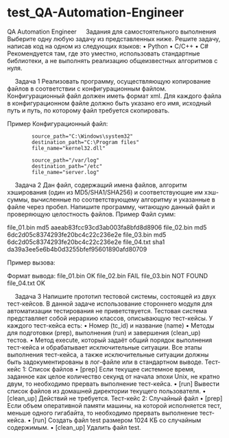 # test_QA-Automation-Engineer
QA Automation Engineer
 
Задания для самостоятельного выполнения
Выберите одну любую задачу из представленных ниже. Решите задачу, написав код на одном из следующих языков:
•	Python
•	C/C++
•	C#
Рекомендуется там, где это уместно, использовать стандартные библиотеки, а не выполнять реализацию общеизвестных алгоритмов с нуля.

 
Задача 1
Реализовать программу, осуществляющую копирование файлов в соответствии с конфигурационным файлом. Конфигурационный файл должен иметь формат xml. Для каждого файла в конфигурационном файле должно быть указано его имя, исходный путь и путь, по которому файл требуется скопировать.

Пример
Конфигурационный файл:

            source_path="C:\Windows\system32"
            destination_path="C:\Program files"
            file_name="kernel32.dll"
    
            source_path="/var/log"
            destination_path="/etc"
            file_name="server.log"

 
Задача 2
Дан файл, содержащий имена файлов, алгоритм хэширования (один из MD5/SHA1/SHA256) и соответствующие им хэш-суммы, вычисленные по соответствующему алгоритму и указанные в файле через пробел. Напишите программу, читающую данный файл и проверяющую целостность файлов.
Пример
Файл сумм:

file_01.bin md5 aaeab83fcc93cd3ab003fa8bfd8d8906
file_02.bin md5 6dc2d05c8374293fe20bc4c22c236e2e
file_03.bin md5 6dc2d05c8374293fe20bc4c22c236e2e
file_04.txt sha1 da39a3ee5e6b4b0d3255bfef95601890afd80709

Пример вызова:  

  <your program> <path to the input file> <path to the directory containing the files to check>
  
Формат вывода:
  file_01.bin OK
  file_02.bin FAIL
  file_03.bin NOT FOUND
  file_04.txt OK

 
Задача 3
Напишите прототип тестовой системы, состоящей из двух тест-кейсов. В данной задаче использование стороннего модуля для автоматизации тестирования не приветствуется.
Тестовая система представляет собой иерархию классов, описывающую тест-кейсы. 
У каждого тест-кейса есть:
•	Номер (tc_id) и название (name)
•	Методы для подготовки (prep), выполнения (run) и завершения (clean_up) тестов. 
•	Метод execute, который задаёт общий порядок выполнения тест-кейса и обрабатывает исключительные ситуации. 
Все этапы выполнения тест-кейса, а также исключительные ситуации должны быть задокументированы в лог-файле или в стандартном выводе.
Тест-кейс 1: Список файлов
•	[prep] Если текущее системное время, заданное как целое количество секунд от начала эпохи Unix, не кратно двум, то необходимо прервать выполнение тест-кейса.
•	[run] Вывести список файлов из домашней директории текущего пользователя.
•	[clean_up] Действий не требуется.
Тест-кейс 2: Случайный файл
•	[prep] Если объем оперативной памяти машины, на которой исполняется тест, меньше одного гигабайта, то необходимо прервать выполнение тест-кейса.
•	[run] Создать файл test размером 1024 КБ со случайным содержимым.
•	[clean_up] Удалить файл test.

